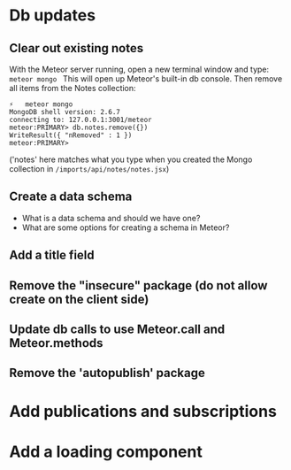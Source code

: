 # Db updates

## Clear out existing notes

With the Meteor server running, open a new terminal window and type:
  ```meteor mongo ```
  This will open up Meteor's built-in db console.
  Then remove all items from the Notes collection:
  
  ```
  ⚡   meteor mongo
MongoDB shell version: 2.6.7
connecting to: 127.0.0.1:3001/meteor
meteor:PRIMARY> db.notes.remove({})
WriteResult({ "nRemoved" : 1 })
meteor:PRIMARY> 
```
('notes' here matches what you type when you created the Mongo collection in ``` /imports/api/notes/notes.jsx ```)
  
## Create a data schema

- What is a data schema and should we have one?
- What are some options for creating a schema in Meteor?


## Add a title field

## Remove the "insecure" package (do not allow create on the client side)
## Update db calls to use Meteor.call and Meteor.methods
## Remove the 'autopublish' package

# Add publications and subscriptions

# Add a loading component



